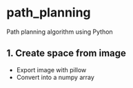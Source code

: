 # path_planning
Path planning algorithm using Python


## 1. Create space from image

  - Export image with pillow 
  - Convert into a numpy array

